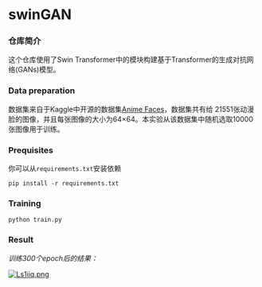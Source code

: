 # swinGAN

### 仓库简介

这个仓库使用了Swin Transformer中的模块构建基于Transformer的生成对抗网络(GANs)模型。

### Data preparation

数据集来自于Kaggle中开源的数据集[Anime Faces](https://www.kaggle.com/datasets/soumikrakshit/anime-faces)，数据集共有给 21551张动漫脸的图像，并且每张图像的大小为64×64。本实验从该数据集中随机选取10000张图像用于训练。

### Prequisites

你可以从`requirements.txt`安装依赖

```
pip install -r requirements.txt
```

### Training

```
python train.py
```

### Result

*训练300个epoch后的结果：*

[![Ls1iiq.png](https://s1.ax1x.com/2022/04/20/Ls1iiq.png)](https://imgtu.com/i/Ls1iiq)

